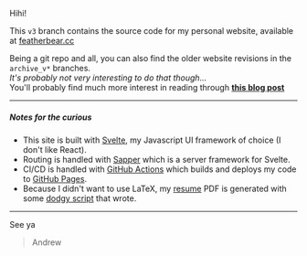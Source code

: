 Hihi!

This `v3` branch contains the source code for my personal website, available at [featherbear.cc](https://featherbear.cc)

Being a git repo and all, you can also find the older website revisions in the `archive_v*` branches.  
_It's probably not very interesting to do that though..._  
You'll probably find much more interest in reading through **[this blog post](https://featherbear.cc/blog/post/site-redesign/)**

---

##### Notes for the curious

* This site is built with [Svelte](https://svelte.dev/), my Javascript UI framework of choice (I don't like React).  
* Routing is handled with [Sapper](https://sapper.svelte.dev/) which is a server framework for Svelte.
* CI/CD is handled with [GitHub Actions](https://github.com/featherbear/featherbear.github.io/blob/v3/.github/workflows/deploy-site.yml) which builds and deploys my code to [GitHub Pages](https://pages.github.com/).  
* Because I didn't want to use LaTeX, my [resume](https://featherbear.cc/resume/) PDF is generated with some [dodgy script](https://github.com/featherbear/featherbear.github.io/blob/v3/scripts/buildPDF.js) that wrote.  

---

See ya

> Andrew

